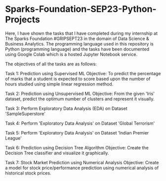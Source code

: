 # Sparks-Foundation-SEP23-Python-Projects
Here, I have shown the tasks that I have completed during my internship at The Sparks Foundation #GRIPSEPT23 in the domain of Data Science & Business Analytics. The programming language used in this repository is Python (programming language) and the tasks have been documented using Google Colab which is a hosted Jupyter Notebook service.

The objectives of all the tasks are as follows:

Task 1: Prediction using Supervised ML
Objective: To predict the percentage of marks that a student is expected to score based upon the number of hours studied using simple linear regression method.

Task 2: Prediction using Unsupervised ML
Objective: From the given 'Iris' dataset, predict the optimum number of clusters and represent it visually.

Task 3: Perform Exploratory Data Analysis (EDA) on Dataset 'SampleSuperstore'

Task 4: Perform 'Exploratory Data Analysis' on Dataset 'Global Terrorism'

Task 5: Perform 'Exploratory Data Analysis' on Dataset 'Indian Premier League'

Task 6: Prediction using Decision Tree Algorithm
Objective: Create the Decision Tree classifier and visualize it graphically.

Task 7: Stock Market Prediction using Numerical Analysis
Objective: Create a model for stock price/performance prediction using numerical analysis of historical stock prices.
